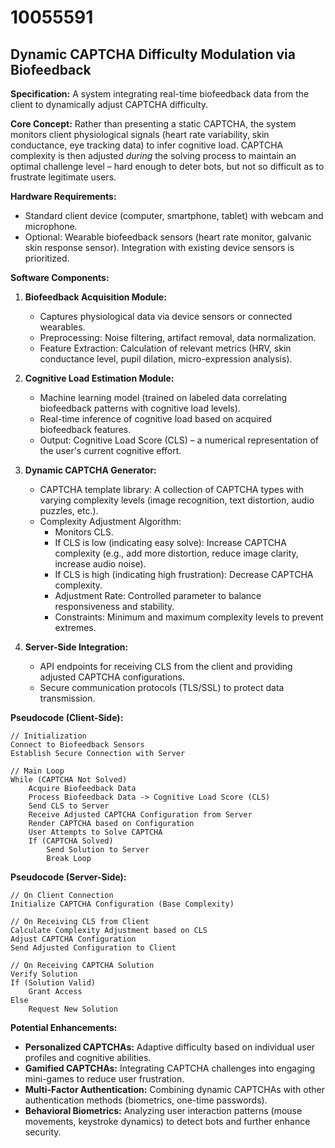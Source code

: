 # 10055591

## Dynamic CAPTCHA Difficulty Modulation via Biofeedback

**Specification:** A system integrating real-time biofeedback data from the client to dynamically adjust CAPTCHA difficulty.

**Core Concept:** Rather than presenting a static CAPTCHA, the system monitors client physiological signals (heart rate variability, skin conductance, eye tracking data) to infer cognitive load. CAPTCHA complexity is then adjusted *during* the solving process to maintain an optimal challenge level – hard enough to deter bots, but not so difficult as to frustrate legitimate users.

**Hardware Requirements:**

*   Standard client device (computer, smartphone, tablet) with webcam and microphone.
*   Optional: Wearable biofeedback sensors (heart rate monitor, galvanic skin response sensor).  Integration with existing device sensors is prioritized.

**Software Components:**

1.  **Biofeedback Acquisition Module:**
    *   Captures physiological data via device sensors or connected wearables.
    *   Preprocessing: Noise filtering, artifact removal, data normalization.
    *   Feature Extraction: Calculation of relevant metrics (HRV, skin conductance level, pupil dilation, micro-expression analysis).

2.  **Cognitive Load Estimation Module:**
    *   Machine learning model (trained on labeled data correlating biofeedback patterns with cognitive load levels).
    *   Real-time inference of cognitive load based on acquired biofeedback features.
    *   Output: Cognitive Load Score (CLS) – a numerical representation of the user's current cognitive effort.

3.  **Dynamic CAPTCHA Generator:**
    *   CAPTCHA template library: A collection of CAPTCHA types with varying complexity levels (image recognition, text distortion, audio puzzles, etc.).
    *   Complexity Adjustment Algorithm:
        *   Monitors CLS.
        *   If CLS is low (indicating easy solve): Increase CAPTCHA complexity (e.g., add more distortion, reduce image clarity, increase audio noise).
        *   If CLS is high (indicating high frustration): Decrease CAPTCHA complexity.
        *   Adjustment Rate: Controlled parameter to balance responsiveness and stability.
        *   Constraints: Minimum and maximum complexity levels to prevent extremes.

4.  **Server-Side Integration:**
    *   API endpoints for receiving CLS from the client and providing adjusted CAPTCHA configurations.
    *   Secure communication protocols (TLS/SSL) to protect data transmission.

**Pseudocode (Client-Side):**

```
// Initialization
Connect to Biofeedback Sensors
Establish Secure Connection with Server

// Main Loop
While (CAPTCHA Not Solved)
    Acquire Biofeedback Data
    Process Biofeedback Data -> Cognitive Load Score (CLS)
    Send CLS to Server
    Receive Adjusted CAPTCHA Configuration from Server
    Render CAPTCHA based on Configuration
    User Attempts to Solve CAPTCHA
    If (CAPTCHA Solved)
        Send Solution to Server
        Break Loop
```

**Pseudocode (Server-Side):**

```
// On Client Connection
Initialize CAPTCHA Configuration (Base Complexity)

// On Receiving CLS from Client
Calculate Complexity Adjustment based on CLS
Adjust CAPTCHA Configuration
Send Adjusted Configuration to Client

// On Receiving CAPTCHA Solution
Verify Solution
If (Solution Valid)
    Grant Access
Else
    Request New Solution
```

**Potential Enhancements:**

*   **Personalized CAPTCHAs:**  Adaptive difficulty based on individual user profiles and cognitive abilities.
*   **Gamified CAPTCHAs:**  Integrating CAPTCHA challenges into engaging mini-games to reduce user frustration.
*   **Multi-Factor Authentication:** Combining dynamic CAPTCHAs with other authentication methods (biometrics, one-time passwords).
*   **Behavioral Biometrics:**  Analyzing user interaction patterns (mouse movements, keystroke dynamics) to detect bots and further enhance security.